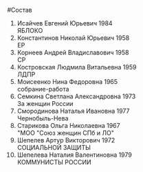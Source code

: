 #Состав
1. Исайчев Евгений Юрьевич 1984   
    ЯБЛОКО
2. Константинов Николай Юрьевич 1958   
    ЕР
3. Корнеев Андрей Владиславович 1958   
    СР
4. Костровская Людмила Витальевна 1959   
    ЛДПР
5. Моисеенко Нина Федоровна 1965   
    собрание-работа
6. Семкина Светлана Александровна 1973   
    За женщин России
7. Смородинова Наталья Ивановна 1977   
    Чернобыль-Нева
8. Старикова Ольга Николаевна 1967   
    "МОО "Союз женщин СПб и ЛО"
9. Шепелев Артур Викторович 1972   
    СОЦИАЛЬНОЙ ЗАЩИТЫ
10. Шепелева Наталия Валентиновна 1979   
    КОММУНИСТЫ РОССИИ
